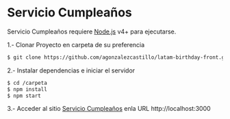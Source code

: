 # Servicio Cumpleaños

Servicio Cumpleaños requiere [Node.js](https://nodejs.org/) v4+ para ejecutarse.

1.- Clonar Proyecto en carpeta de su preferencia
```sh
$ git clone https://github.com/agonzalezcastillo/latam-birthday-front.git
```

2.- Instalar dependencias e iniciar el servidor
```sh
$ cd /carpeta
$ npm install 
$ npm start
```

3.- Acceder al sitio [Servicio Cumpleaños](http://localhost:3000) enla URL http://localhost:3000